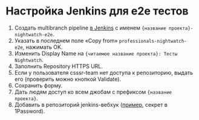 # Настройка Jenkins для e2e тестов

1. Создать multibranch pipeline [в Jenkins](https://jenkins.csssr.ru/view/all/newJob) с именем `{название проекта}-nightwatch-e2e`.
1. Указать в последнем поле «Copy from» `professionals-nightwatch-e2e`, нажимать OK.
1. Изменить Display Name на `{читаемое название проекта}: Тесты Nightwatch`.
1. Заполнить Repository HTTPS URL.
1. Если у пользователя csssr-team нет доступа к репозиторию, выдать его (проверить можно кнопкой Validate).
1. Сохранить форму.
1. Дать людям доступ ко всем джобам с префиксом `{название проекта}`.
1. Добавить в репозиторий jenkins-вебхук ([пример](https://github.com/CSSSR/gazprom/settings/hooks/91717034), секрет в 1Password).

